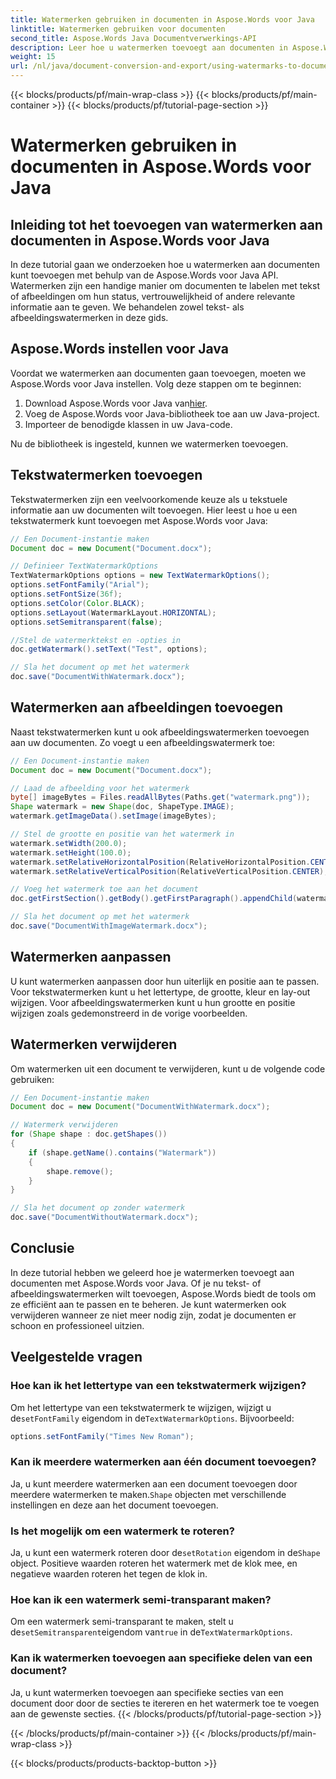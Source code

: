 ```yaml
---
title: Watermerken gebruiken in documenten in Aspose.Words voor Java
linktitle: Watermerken gebruiken voor documenten
second_title: Aspose.Words Java Documentverwerkings-API
description: Leer hoe u watermerken toevoegt aan documenten in Aspose.Words voor Java. Pas tekst- en afbeeldingswatermerken aan voor professioneel ogende documenten.
weight: 15
url: /nl/java/document-conversion-and-export/using-watermarks-to-documents/
---
```


{{< blocks/products/pf/main-wrap-class >}}
{{< blocks/products/pf/main-container >}}
{{< blocks/products/pf/tutorial-page-section >}}

# Watermerken gebruiken in documenten in Aspose.Words voor Java


## Inleiding tot het toevoegen van watermerken aan documenten in Aspose.Words voor Java

In deze tutorial gaan we onderzoeken hoe u watermerken aan documenten kunt toevoegen met behulp van de Aspose.Words voor Java API. Watermerken zijn een handige manier om documenten te labelen met tekst of afbeeldingen om hun status, vertrouwelijkheid of andere relevante informatie aan te geven. We behandelen zowel tekst- als afbeeldingswatermerken in deze gids.

## Aspose.Words instellen voor Java

Voordat we watermerken aan documenten gaan toevoegen, moeten we Aspose.Words voor Java instellen. Volg deze stappen om te beginnen:

1.  Download Aspose.Words voor Java van[hier](https://releases.aspose.com/words/java/).
2. Voeg de Aspose.Words voor Java-bibliotheek toe aan uw Java-project.
3. Importeer de benodigde klassen in uw Java-code.

Nu de bibliotheek is ingesteld, kunnen we watermerken toevoegen.

## Tekstwatermerken toevoegen

Tekstwatermerken zijn een veelvoorkomende keuze als u tekstuele informatie aan uw documenten wilt toevoegen. Hier leest u hoe u een tekstwatermerk kunt toevoegen met Aspose.Words voor Java:

```java
// Een Document-instantie maken
Document doc = new Document("Document.docx");

// Definieer TextWatermarkOptions
TextWatermarkOptions options = new TextWatermarkOptions();
options.setFontFamily("Arial");
options.setFontSize(36f);
options.setColor(Color.BLACK);
options.setLayout(WatermarkLayout.HORIZONTAL);
options.setSemitransparent(false);

//Stel de watermerktekst en -opties in
doc.getWatermark().setText("Test", options);

// Sla het document op met het watermerk
doc.save("DocumentWithWatermark.docx");
```

## Watermerken aan afbeeldingen toevoegen

Naast tekstwatermerken kunt u ook afbeeldingswatermerken toevoegen aan uw documenten. Zo voegt u een afbeeldingswatermerk toe:

```java
// Een Document-instantie maken
Document doc = new Document("Document.docx");

// Laad de afbeelding voor het watermerk
byte[] imageBytes = Files.readAllBytes(Paths.get("watermark.png"));
Shape watermark = new Shape(doc, ShapeType.IMAGE);
watermark.getImageData().setImage(imageBytes);

// Stel de grootte en positie van het watermerk in
watermark.setWidth(200.0);
watermark.setHeight(100.0);
watermark.setRelativeHorizontalPosition(RelativeHorizontalPosition.CENTER);
watermark.setRelativeVerticalPosition(RelativeVerticalPosition.CENTER);

// Voeg het watermerk toe aan het document
doc.getFirstSection().getBody().getFirstParagraph().appendChild(watermark);

// Sla het document op met het watermerk
doc.save("DocumentWithImageWatermark.docx");
```

## Watermerken aanpassen

U kunt watermerken aanpassen door hun uiterlijk en positie aan te passen. Voor tekstwatermerken kunt u het lettertype, de grootte, kleur en lay-out wijzigen. Voor afbeeldingswatermerken kunt u hun grootte en positie wijzigen zoals gedemonstreerd in de vorige voorbeelden.

## Watermerken verwijderen

Om watermerken uit een document te verwijderen, kunt u de volgende code gebruiken:

```java
// Een Document-instantie maken
Document doc = new Document("DocumentWithWatermark.docx");

// Watermerk verwijderen
for (Shape shape : doc.getShapes())
{
    if (shape.getName().contains("Watermark"))
    {
        shape.remove();
    }
}

// Sla het document op zonder watermerk
doc.save("DocumentWithoutWatermark.docx");
```


## Conclusie

In deze tutorial hebben we geleerd hoe je watermerken toevoegt aan documenten met Aspose.Words voor Java. Of je nu tekst- of afbeeldingswatermerken wilt toevoegen, Aspose.Words biedt de tools om ze efficiënt aan te passen en te beheren. Je kunt watermerken ook verwijderen wanneer ze niet meer nodig zijn, zodat je documenten er schoon en professioneel uitzien.

## Veelgestelde vragen

### Hoe kan ik het lettertype van een tekstwatermerk wijzigen?

 Om het lettertype van een tekstwatermerk te wijzigen, wijzigt u de`setFontFamily` eigendom in de`TextWatermarkOptions`. Bijvoorbeeld:

```java
options.setFontFamily("Times New Roman");
```

### Kan ik meerdere watermerken aan één document toevoegen?

 Ja, u kunt meerdere watermerken aan een document toevoegen door meerdere watermerken te maken.`Shape` objecten met verschillende instellingen en deze aan het document toevoegen.

### Is het mogelijk om een watermerk te roteren?

 Ja, u kunt een watermerk roteren door de`setRotation` eigendom in de`Shape` object. Positieve waarden roteren het watermerk met de klok mee, en negatieve waarden roteren het tegen de klok in.

### Hoe kan ik een watermerk semi-transparant maken?

 Om een watermerk semi-transparant te maken, stelt u de`setSemitransparent`eigendom van`true` in de`TextWatermarkOptions`.

### Kan ik watermerken toevoegen aan specifieke delen van een document?

Ja, u kunt watermerken toevoegen aan specifieke secties van een document door door de secties te itereren en het watermerk toe te voegen aan de gewenste secties.
{{< /blocks/products/pf/tutorial-page-section >}}

{{< /blocks/products/pf/main-container >}}
{{< /blocks/products/pf/main-wrap-class >}}

{{< blocks/products/products-backtop-button >}}

